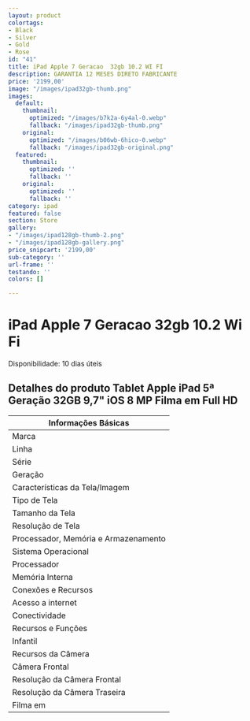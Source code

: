 ```yaml
---
layout: product
colortags:
- Black
- Silver
- Gold
- Rose
id: "41"
title: iPad Apple 7 Geracao  32gb 10.2 WI FI
description: GARANTIA 12 MESES DIRETO FABRICANTE
price: '2199,00'
image: "/images/ipad32gb-thumb.png"
images:
  default:
    thumbnail:
      optimized: "/images/b7k2a-6y4al-0.webp"
      fallback: "/images/ipad32gb-thumb.png"
    original:
      optimized: "/images/b06wb-6hico-0.webp"
      fallback: "/images/ipad32gb-original.png"
  featured:
    thumbnail:
      optimized: ''
      fallback: ''
    original:
      optimized: ''
      fallback: ''
category: ipad
featured: false
section: Store
gallery:
- "/images/ipad128gb-thumb-2.png"
- "/images/ipad128gb-gallery.png"
price_snipcart: '2199,00'
sub-category: ''
url-frame: ''
testando: ''
colors: []

---
```

# iPad Apple 7 Geracao 32gb 10.2 Wi Fi

Disponibilidade: 10 dias úteis

## Detalhes do produto Tablet Apple iPad 5ª Geração 32GB 9,7" iOS 8 MP Filma em Full HD

| Informações Básicas |
| --- |
| Marca |
| Linha |
| Série |
| Geração |
| Características da Tela/Imagem |
| Tipo de Tela |
| Tamanho da Tela |
| Resolução de Tela |
| Processador, Memória e Armazenamento |
| Sistema Operacional |
| Processador |
| Memória Interna |
| Conexões e Recursos |
| Acesso a internet |
| Conectividade |
| Recursos e Funções |
| Infantil |
| Recursos da Câmera |
| Câmera Frontal |
| Resolução da Câmera Frontal |
| Resolução da Câmera Traseira |
| Filma em |
